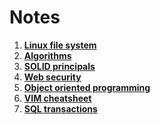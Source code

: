 # Notes

1. **[Linux file system](filesystem.md)**
1. **[Algorithms](algorithms.md)**
1. **[SOLID principals](solid.md)**
1. **[Web security](security.md)**
1. **[Object oriented programming](oop.md)**
1. **[VIM cheatsheet](vim.md)**
1. **[SQL transactions](sql.md)**
